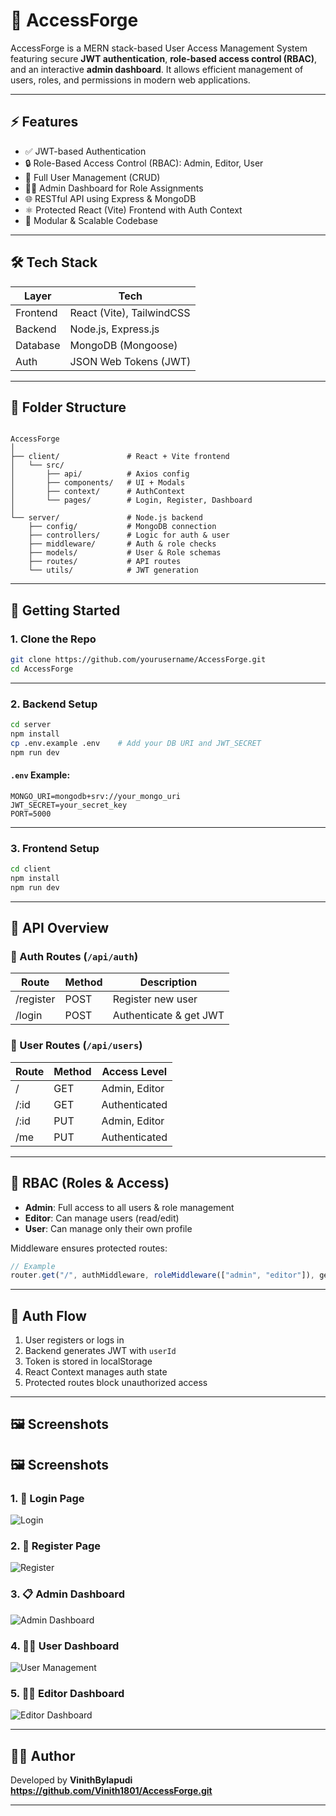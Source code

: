 # 🔐 AccessForge

AccessForge is a MERN stack-based User Access Management System featuring secure **JWT authentication**, **role-based access control (RBAC)**, and an interactive **admin dashboard**. It allows efficient management of users, roles, and permissions in modern web applications.

---

## ⚡ Features

- ✅ JWT-based Authentication
- 🔒 Role-Based Access Control (RBAC): Admin, Editor, User
- 👤 Full User Management (CRUD)
- 🧑‍💼 Admin Dashboard for Role Assignments
- 🌐 RESTful API using Express & MongoDB
- ⚛️ Protected React (Vite) Frontend with Auth Context
- 💾 Modular & Scalable Codebase

---

## 🛠 Tech Stack

| Layer       | Tech                         |
|------------|------------------------------|
| Frontend    | React (Vite), TailwindCSS    |
| Backend     | Node.js, Express.js          |
| Database    | MongoDB (Mongoose)           |
| Auth        | JSON Web Tokens (JWT)        |

---

## 📁 Folder Structure

```

AccessForge
│
├── client/               # React + Vite frontend
│   └── src/
│       ├── api/          # Axios config
│       ├── components/   # UI + Modals
│       ├── context/      # AuthContext
│       └── pages/        # Login, Register, Dashboard
│
└── server/               # Node.js backend
    ├── config/           # MongoDB connection
    ├── controllers/      # Logic for auth & user
    ├── middleware/       # Auth & role checks
    ├── models/           # User & Role schemas
    ├── routes/           # API routes
    └── utils/            # JWT generation

````

---

## 🚀 Getting Started

### 1. Clone the Repo

```bash
git clone https://github.com/yourusername/AccessForge.git
cd AccessForge
````

---

### 2. Backend Setup

```bash
cd server
npm install
cp .env.example .env    # Add your DB URI and JWT_SECRET
npm run dev
```

#### `.env` Example:

```env
MONGO_URI=mongodb+srv://your_mongo_uri
JWT_SECRET=your_secret_key
PORT=5000
```

---

### 3. Frontend Setup

```bash
cd client
npm install
npm run dev
```

---

## 🔌 API Overview

### 🔐 Auth Routes (`/api/auth`)

| Route     | Method | Description            |
| --------- | ------ | ---------------------- |
| /register | POST   | Register new user      |
| /login    | POST   | Authenticate & get JWT |

### 👤 User Routes (`/api/users`)

| Route | Method | Access Level  |
| ----- | ------ | ------------- |
| /     | GET    | Admin, Editor |
| /\:id | GET    | Authenticated |
| /\:id | PUT    | Admin, Editor |
| /me   | PUT    | Authenticated |

---

## 🧠 RBAC (Roles & Access)

* **Admin**: Full access to all users & role management
* **Editor**: Can manage users (read/edit)
* **User**: Can manage only their own profile

Middleware ensures protected routes:

```js
// Example
router.get("/", authMiddleware, roleMiddleware(["admin", "editor"]), getAllUsers);
```

---

## 🔄 Auth Flow

1. User registers or logs in
2. Backend generates JWT with `userId`
3. Token is stored in localStorage
4. React Context manages auth state
5. Protected routes block unauthorized access

---

## 🖼️ Screenshots

## 🖼️ Screenshots

### 1. 🔐 Login Page
![Login](screenshots/Login.png)

### 2. 🔐 Register Page
![Register](screenshots/Register.png)

### 3. 📋 Admin Dashboard
![Admin Dashboard](screenshots/Admin.png)

### 4. 🧑‍💼 User Dashboard
![User Management](screenshots/User.png)

### 5. 🧑‍💼 Editor Dashboard
![Editor Dashboard](screenshots/Editor.png)

---

## 👨‍💻 Author

Developed by **VinithBylapudi** **https://github.com/Vinith1801/AccessForge.git**

---
